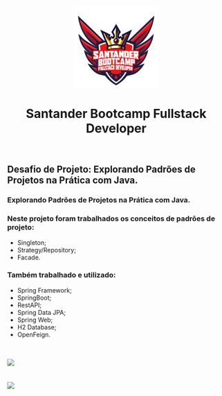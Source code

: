 <div align="center">

<img src="https://github.com/bragabriel/Bootcamp-FullStackDeveloper/blob/main/logo-bootcamp.png" width="190px">

# Santander Bootcamp Fullstack Developer

</div>

<br>

## Desafio de Projeto: Explorando Padrões de Projetos na Prática com Java.

### Explorando Padrões de Projetos na Prática com Java. 
### Neste projeto foram trabalhados os conceitos de padrões de projeto:

- Singleton;
- Strategy/Repository;
- Facade.

### Também trabalhado e utilizado:

- Spring Framework;
- SpringBoot;
- RestAPI;
- Spring Data JPA;
- Spring Web;
- H2 Database;
- OpenFeign.

<br>
<br>
<img src="https://github.com/bragabriel/BootcampSantander-FullStackDeveloper/blob/main/Spring-Framework/lab-padroes-projeto-spring-main/img/springboot-img.png" width="650px"></img> <br></br>

<br>
<img src="https://github.com/bragabriel/BootcampSantander-FullStackDeveloper/blob/main/Spring-Framework/lab-padroes-projeto-spring-main/img/swagger-img.png" width="650px"></img> <br></br>